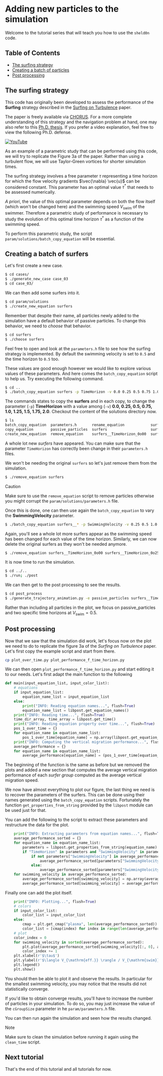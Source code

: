 # Adding new particles to the simulation

Welcome to the tutorial series that will teach you how to use the `sheld0n` code.

## Table of Contents

- [The surfing strategy](#writting-in-c++)
- [Creating a batch of particles](#creating-a-batch-of-surfers)
- [Post processing](#post-processing)

## The surfing strategy

This code has originally been developed to assess the performance of the **Surfing** strategy described in the 
[Surfing on Turbulence](https://journals.aps.org/prl/abstract/10.1103/PhysRevLett.129.064502) paper.

The paper is freely available via [CHORUS](https://link.aps.org/accepted/10.1103/PhysRevLett.129.064502).
For a more complete understanding of this strategy and the navigation problem at hand, one may also refer to this [Ph.D. thesis](https://github.com/rmonthil-phd/thesis-a-mechanistic-approach-to-plakton-migration/releases/download/v1.0-comments-addressed/thesis_a_mechanistic_approach_to_plankton_migration_v1.pdf).
If you prefer a video explanation, feel free to view the following Ph.D. defense.

[![YouTube](http://i.ytimg.com/vi/LDYkYfR8kcw/hqdefault.jpg)](https://www.youtube.com/watch?v=LDYkYfR8kcw)

As an example of a parametric study that can be performed using this code, we will try to replicate the Figure 3a of the paper.
Rather than using a turbulent flow, we will use Taylor-Green vortices for shorter simulation times.

The surfing strategy involves a free parameter $\tau$ representing a time horizon for which the flow velocity gradients 
$\vec{\nabla} \vec{u}$ can be considered constant.
This parameter has an optimal value $\tau^{*}$ that needs to be assessed numerically.

*A priori*, the value of this optimal parameter depends on both the flow itself (which won't be changed here) and the swimming 
speed $V_{\mathrm{swim}}$ of the swimmer. Therefore a parametric study of performance is necessary to study the evolution of this
optimal time horizon $\tau^{*}$ as a function of the swimming speed.

To perform this parametric study, the script `param/solutions/batch_copy_equation` will be essential. 

## Creating a batch of surfers

Let's first create a new case.
```sh
$ cd cases/
$ ./generate_new_case case_03
$ cd case_03/
```
We can then add some surfers into it.
```sh
$ cd param/solutions
$ ./create_new_equation surfers
```
Remember that despite their name, all particles newly added to the simulation have a default behavior of passive particles.
To change this behavior, we need to *choose* that behavior.
```sh
$ cd surfers
$ ./choose surfers
```
Feel free to open and look at the `parameters.h` file to see how the surfing strategy is implemented.
By default the swimming velocity is set to `0.5` and the time horizon to `0.5` too.

These values are good enough however we would like to explore various values of these parameters.
And here comes the `batch_copy_equation` script to help us.
Try executing the following command.
```sh
$ cd ..
$ ./batch_copy_equation surfers -p TimeHorizon -v 0.0 0.25 0.5 0.75 1.0 1.25 1.5 1.75 2.0
```
The commands states to copy the **surfers** and in each copy, to change the parameter (`-p`) **TimeHorizon** with a value among (`-v`)
**0.0, 0.25, 0.5, 0.75, 1.0, 1.25, 1.5, 1.75, 2.0**.
Checkout the content of the solutions directory now.
```sh
$ ls
batch_copy_equation  parameters.h       rename_equation            surfers__TimeHorizon_0o25  surfers__TimeHorizon_1o00  surfers__TimeHorizon_1o75
copy_equation        passive_particles  surfers                    surfers__TimeHorizon_0o50  surfers__TimeHorizon_1o25  surfers__TimeHorizon_2o00
create_new_equation  remove_equation    surfers__TimeHorizon_0o00  surfers__TimeHorizon_0o75  surfers__TimeHorizon_1o50
```
A whole lot new *surfers* have appeared. 
You can make sure that the parameter `TimeHorizon` has correctly been change in their `parameters.h` files.

We won't be needing the original `surfers` so let's just remove them from the simulation.
```sh
$ ./remove_equation surfers
```
> [!CAUTION]
> Make sure to use the `remove_equation` script to remove particles otherwise you might corrupt the `param/solutions/parameters.h` file.

Once this is done, one can then use again the `batch_copy_equation` to vary the **SwimmingVelocity** parameter.
```sh
$ ./batch_copy_equation surfers__* -p SwimmingVelocity -v 0.25 0.5 1.0
```

Again, you'll see a whole lot more surfers appear as the swimming speed has been changed for each value of the time horizon.
Similarly, we can now delete the original surfers as they won't be needed anymore.

```sh
$ ./remove_equation surfers__TimeHorizon_0o00 surfers__TimeHorizon_0o25 surfers__TimeHorizon_0o50 surfers__TimeHorizon_0o75 surfers__TimeHorizon_1o00 surfers__TimeHorizon_1o25 surfers__TimeHorizon_1o50 surfers__TimeHorizon_1o75 surfers__TimeHorizon_2o00
```
It is now time to run the simulation.
```sh
$ cd ../..
$ ./run; ./post
```
We can then get to the post processing to see the results.
```sh
$ cd post_process
$ ./generate_trajectory_animation.py -e passive_particles surfers__TimeHorizon_0o00__SwimmingVelocity_0o50 surfers__TimeHorizon_0o50__SwimmingVelocity_0o50
```
Rather than including all particles in the plot, we focus on passive_particles and two specific time horizons at $V_{\mathrm{swim}} = 0.5$.

## Post processing

Now that we saw that the simulation did work, let's focus now on the plot we need to do to replicate the figure 3a of the *Surfing on Turbulence* paper.
Let's first copy the example script and start from there.
```sh
cp plot_over_time.py plot_performance_f_time_horizon.py
```
We can then open `plot_performance_f_time_horizon.py` and start editing it to our needs.
Let's first adapt the main function to the following
```python
def main(input_equation_list, input_color_list):
    # equations
    if input_equation_list:
        equation_name_list = input_equation_list
    else:
        print("INFO: Reading equation names...", flush=True)
        equation_name_list = libpost.get_equation_names()
    print("INFO: Reading time...", flush=True)
    time_dir_array, time_array = libpost.get_time()
    print("INFO: Reading equation property over time...", flush=True)
    pos_1_over_time = {}
    for equation_name in equation_name_list:
        pos_1_over_time[equation_name] = np.array(libpost.get_equation_property_over_time(equation_name, ".*__pos_1", time_dir_array))
    print("INFO: Computing the vertical migration performance...", flush=True)
    average_performance = {}
    for equation_name in equation_name_list:
        average_performance[equation_name] = (pos_1_over_time[equation_name][-1] - pos_1_over_time[equation_name][0]).mean() / (8.0 * np.pi) # (8.0 * np.pi) corresponds to the duration of the simulation, change it if our edited the param/run/parameters.h file
```
The beginning of the function is the same as before but we removed the plots and added a new section that computes the average vertical migration
performance of each *surfer group* computed as the average vertical migration speed.

We now have almost everything to plot our figure, the last thing we need is to recover the parameters of the surfers. 
This can be done using their names generated using the `batch_copy_equation` scripts.
Fortunately the function `get_properties_from_string` provided by the `libpost` module can be used just for that.

You can add the following to the script to extract these parameters and restructure the data for the plot.
```python
    print("INFO: Extracting parameters from equation names...", flush=True)
    average_performance_sorted = {}
    for equation_name in equation_name_list:
        parameters = libpost.get_properties_from_string(equation_name)
        if "TimeHorizon" in parameters and "SwimmingVelocity" in parameters:
            if not parameters["SwimmingVelocity"] in average_performance_sorted:
                average_performance_sorted[parameters["SwimmingVelocity"]] = [[parameters["TimeHorizon"], average_performance[equation_name]]]
            else:
                average_performance_sorted[parameters["SwimmingVelocity"]].append([parameters["TimeHorizon"], average_performance[equation_name]])
    for swimming_velocity in average_performance_sorted:
        average_performance_sorted[swimming_velocity] = np.array(average_performance_sorted[swimming_velocity])
        average_performance_sorted[swimming_velocity] = average_performance_sorted[swimming_velocity][average_performance_sorted[swimming_velocity][:, 0].argsort()]
```

Finally one can add the plot itself.
```python
    print("INFO: Plotting...", flush=True)
    # colors
    if input_color_list:
        color_list = input_color_list
    else:
        cmap = plt.get_cmap("plasma", len(average_performance_sorted))
        color_list = [cmap(index) for index in range(len(average_performance_sorted))]
    # plot
    color_index = 0
    for swimming_velocity in sorted(average_performance_sorted):
        plt.plot(average_performance_sorted[swimming_velocity][:, 0], average_performance_sorted[swimming_velocity][:, 1] / swimming_velocity, color=color_list[color_index], label=r'$V_{\mathrm{swim}} = ' + str(swimming_velocity) + r'$')
        color_index += 1
    plt.xlabel(r'$\tau$')
    plt.ylabel(r'$\langle V_{\mathrm{eff.}} \rangle / V_{\mathrm{swim}}$')
    plt.legend()
    plt.show()
```
You should then be able to plot it and observe the results.
In particular for the smallest swimming velocity, you may notice that the results did not statistically converge.

If you'd like to obtain converge results, you'll have to increase the number of particles in your simulation.
To do so, you may just increase the value of the `cGroupSize` parameter in he `param/parameters.h` file.

You can then run again the simulation and seen how the results changed.

> [!NOTE]
> Make sure to clean the simulation before running it again using the `clean_time` script.

## Next tutorial

That's the end of this tutorial and all tutorials for now.
